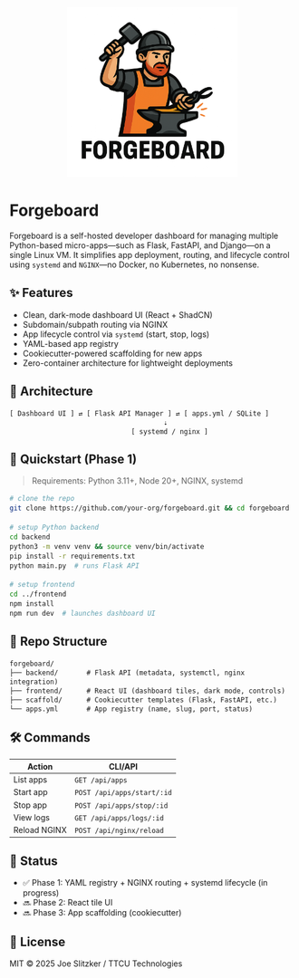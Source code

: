 <p align="center">
  <picture>
    <source media="(prefers-color-scheme: dark)" srcset="assets/forgeboard_logo_dark.png">
    <img alt="Forgeboard Logo" src="assets/forgeboard_logo.png" width="300">
  </picture>
</p>

# Forgeboard

Forgeboard is a self-hosted developer dashboard for managing multiple Python-based micro-apps—such as Flask, FastAPI, and Django—on a single Linux VM. It simplifies app deployment, routing, and lifecycle control using `systemd` and `NGINX`—no Docker, no Kubernetes, no nonsense.

## ✨ Features

- Clean, dark-mode dashboard UI (React + ShadCN)
- Subdomain/subpath routing via NGINX
- App lifecycle control via `systemd` (start, stop, logs)
- YAML-based app registry
- Cookiecutter-powered scaffolding for new apps
- Zero-container architecture for lightweight deployments

## 🧱 Architecture

```
[ Dashboard UI ] ⇄ [ Flask API Manager ] ⇄ [ apps.yml / SQLite ]
                                      ⇣
                              [ systemd / nginx ]
```

## 🚀 Quickstart (Phase 1)

> Requirements: Python 3.11+, Node 20+, NGINX, systemd

```bash
# clone the repo
git clone https://github.com/your-org/forgeboard.git && cd forgeboard

# setup Python backend
cd backend
python3 -m venv venv && source venv/bin/activate
pip install -r requirements.txt
python main.py  # runs Flask API

# setup frontend
cd ../frontend
npm install
npm run dev  # launches dashboard UI
```

## 📁 Repo Structure

```
forgeboard/
├── backend/       # Flask API (metadata, systemctl, nginx integration)
├── frontend/      # React UI (dashboard tiles, dark mode, controls)
├── scaffold/      # Cookiecutter templates (Flask, FastAPI, etc.)
└── apps.yml       # App registry (name, slug, port, status)
```

## 🛠 Commands

| Action       | CLI/API                    |
| ------------ | -------------------------- |
| List apps    | `GET /api/apps`            |
| Start app    | `POST /api/apps/start/:id` |
| Stop app     | `POST /api/apps/stop/:id`  |
| View logs    | `GET /api/apps/logs/:id`   |
| Reload NGINX | `POST /api/nginx/reload`   |

## 🧪 Status

- ✅ Phase 1: YAML registry + NGINX routing + systemd lifecycle (in progress)
- 🔜 Phase 2: React tile UI
- 🔜 Phase 3: App scaffolding (cookiecutter)

## 🧰 License

MIT © 2025 Joe Slitzker / TTCU Technologies
